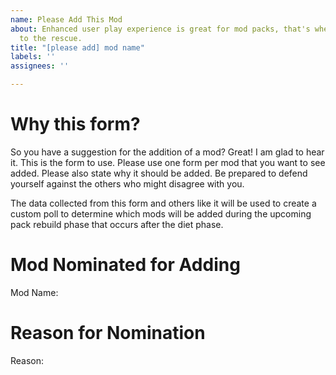 ```yaml
---
name: Please Add This Mod
about: Enhanced user play experience is great for mod packs, that's where mods come
  to the rescue.
title: "[please add] mod name"
labels: ''
assignees: ''

---
```


# Why this form?
So you have a suggestion for the addition of a mod? Great! I am glad to hear it. This is the form to use. Please use one form per mod that you want to see added. Please also state why it should be added. Be prepared to defend yourself against the others who might disagree with you.

The data collected from this form and others like it will be used to create a custom poll to determine which mods will be added during the upcoming pack rebuild phase that occurs after the diet phase.

# Mod Nominated for Adding
Mod Name:

# Reason for Nomination
<!-- Please explain as best you can your reason for why the mod you named should be added. -->
Reason:
